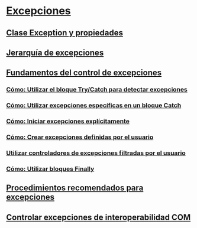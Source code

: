 # [Excepciones](index.md)
## [Clase Exception y propiedades](exception-class-and-properties.md)
## [Jerarquía de excepciones](exception-hierarchy.md)
## [Fundamentos del control de excepciones](exception-handling-fundamentals.md)
### [Cómo: Utilizar el bloque Try/Catch para detectar excepciones](how-to-use-the-try-catch-block-to-catch-exceptions.md)
### [Cómo: Utilizar excepciones específicas en un bloque Catch](how-to-use-specific-exceptions-in-a-catch-block.md)
### [Cómo: Iniciar excepciones explícitamente](how-to-explicitly-throw-exceptions.md)
### [Cómo: Crear excepciones definidas por el usuario](how-to-create-user-defined-exceptions.md)
### [Utilizar controladores de excepciones filtradas por el usuario](using-user-filtered-exception-handlers.md)
### [Cómo: Utilizar bloques Finally](how-to-use-finally-blocks.md)
## [Procedimientos recomendados para excepciones](best-practices-for-exceptions.md)
## [Controlar excepciones de interoperabilidad COM](handling-com-interop-exceptions.md)

